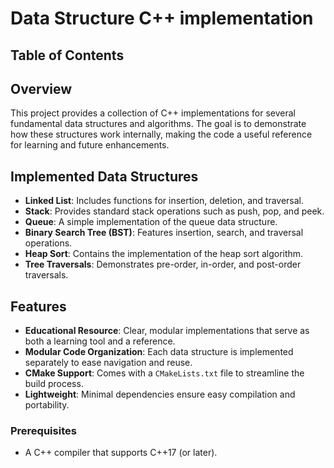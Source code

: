 # Data Structure C++ implementation
## Table of Contents
## Overview

This project provides a collection of C++ implementations for several fundamental data structures and algorithms. The goal is to demonstrate how these structures work internally, making the code a useful reference for learning and future enhancements.

## Implemented Data Structures

- **Linked List**: Includes functions for insertion, deletion, and traversal.
- **Stack**: Provides standard stack operations such as push, pop, and peek.
- **Queue**: A simple implementation of the queue data structure.
- **Binary Search Tree (BST)**: Features insertion, search, and traversal operations.
- **Heap Sort**: Contains the implementation of the heap sort algorithm.
- **Tree Traversals**: Demonstrates pre-order, in-order, and post-order traversals.

## Features

- **Educational Resource**: Clear, modular implementations that serve as both a learning tool and a reference.
- **Modular Code Organization**: Each data structure is implemented separately to ease navigation and reuse.
- **CMake Support**: Comes with a `CMakeLists.txt` file to streamline the build process.
- **Lightweight**: Minimal dependencies ensure easy compilation and portability.

### Prerequisites

- A C++ compiler that supports C++17 (or later).
